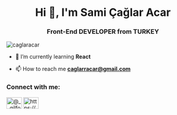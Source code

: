 <h1 align="center">Hi 👋, I'm Sami Çağlar Acar</h1>
<h3 align="center">Front-End DEVELOPER from TURKEY</h3>

<p align="left"> <img src="https://komarev.com/ghpvc/?username=caglaracar&label=Profile%20views&color=0e75b6&style=flat" alt="caglaracar" /> </p>



- 🌱 I’m currently learning **React**

- 📫 How to reach me **caglarracar@gmail.com**

<h3 align="left">Connect with me:</h3>
<p align="left">
<a href="https://twitter.com/@__gilfoyle" target="blank"><img align="center" src="https://raw.githubusercontent.com/rahuldkjain/github-profile-readme-generator/master/src/images/icons/Social/twitter.svg" alt="@__gilfoyle" height="30" width="40" /></a>
<a href="https://www.linkedin.com/in/caglar-acar/" target="blank"><img align="center" src="https://raw.githubusercontent.com/rahuldkjain/github-profile-readme-generator/master/src/images/icons/Social/linked-in-alt.svg" alt="https://www.linkedin.com/in/caglar-acar/" height="30" width="40" /></a>
</p>



